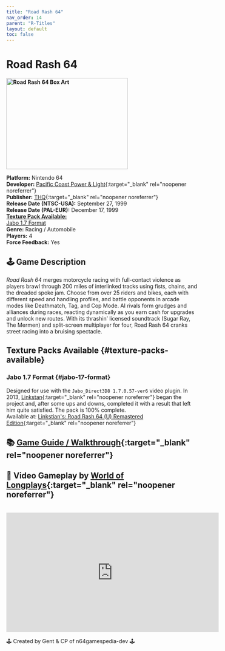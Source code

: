 ```yaml
---
title: "Road Rash 64"
nav_order: 14
parent: "R-Titles"
layout: default
toc: false
---
```


# Road Rash 64

<b>
<img src="https://images.launchbox-app.com/8560831e-6720-49c9-abe2-b1ef2a4ef365.jpg" alt="Road Rash 64 Box Art" width="320" height="240" />
</b>

**Platform:** Nintendo 64  
**Developer:** [Pacific Coast Power & Light](https://en.wikipedia.org/wiki/Locomotive_Games){:target="_blank" rel="noopener noreferrer"}  
**Publisher:** [THQ](https://en.wikipedia.org/wiki/THQ){:target="_blank" rel="noopener noreferrer"}  
**Release Date (NTSC-USA):** September 27, 1999  
**Release Date (PAL-EUR):** December 17, 1999  
[**Texture Pack Available:**](#texture-packs-available)<br>
[Jabo 1.7 Format](#jabo-17-format)  
**Genre:** Racing / Automobile  
**Players:** 4  
**Force Feedback:** Yes  

## 🕹️ Game Description
*Road Rash 64* merges motorcycle racing with full-contact violence as players brawl through 200 miles of interlinked tracks using fists, chains, and the dreaded spoke jam. Choose from over 25 riders and bikes, each with different speed and handling profiles, and battle opponents in arcade modes like Deathmatch, Tag, and Cop Mode. AI rivals form grudges and alliances during races, reacting dynamically as you earn cash for upgrades and unlock new routes. With its thrashin’ licensed soundtrack (Sugar Ray, The Mermen) and split-screen multiplayer for four, Road Rash 64 cranks street racing into a bruising spectacle.

## Texture Packs Available {#texture-packs-available}  
### Jabo 1.7 Format {#jabo-17-format}  
Designed for use with the `Jabo_Direct3D8 1.7.0.57-ver6` video plugin. In 2013, [Linkstan](https://www.emutalk.net/members/linkstian.109106/){:target="_blank" rel="noopener noreferrer"} began the project and, after some ups and downs, completed it with a result that left him quite satisfied. The pack is 100% complete.  
Available at: [Linkstian's: Road Rash 64 (U) Remastered Edition](https://www.n64textures.com/downloads/jabo-texture-packs/#Linkstian's:%20Road%20Rash%2064%20Remastered%20Edition){:target="_blank" rel="noopener noreferrer"}  

## 📚 [Game Guide / Walkthrough](https://gamefaqs.gamespot.com/n64/198491-road-rash-64/faqs/46566){:target="_blank" rel="noopener noreferrer"}

## 🎥 Video Gameplay by [World of Longplays](https://www.youtube.com/channel/UCVi6ofFy7QyJJrZ9l0-fwbQ){:target="_blank" rel="noopener noreferrer"}
<br />  
<iframe width="560" height="315" src="https://www.youtube.com/embed/BGL-cf2fBmk" title="Road Rash 64 (N64) Longplay" frameborder="0" allowfullscreen></iframe>

🕹️ Created by Gent & CP of n64gamespedia-dev 🕹️  
<!-- Vault Format: n64gamespedia-dev -->  
<!-- Protocol Source: _vault-specs/format-protocol.md -->
